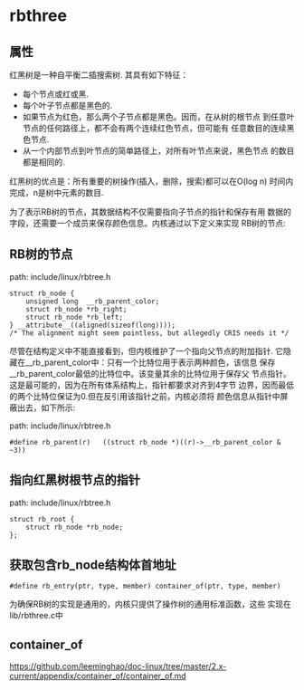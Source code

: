 rbthree
========================================

属性
----------------------------------------

红黑树是一种自平衡二插搜索树. 其具有如下特征：

* 每个节点或红或黑.
* 每个叶子节点都是黑色的.
* 如果节点为红色，那么两个子节点都是黑色。因而，在从树的根节点
  到任意叶节点的任何路径上，都不会有两个连续红色节点，但可能有
  任意数目的连续黑色节点.
* 从一个内部节点到叶节点的简单路径上，对所有叶节点来说，黑色节点
  的数目都是相同的.

红黑树的优点是：所有重要的树操作(插入，删除，搜索)都可以在O(log n)
时间内完成，n是树中元素的数目.

为了表示RB树的节点，其数据结构不仅需要指向子节点的指针和保存有用
数据的字段，还需要一个成员来保存颜色信息。内核通过以下定义来实现
RB树的节点:

RB树的节点
----------------------------------------

path: include/linux/rbtree.h
```
struct rb_node {
    unsigned long  __rb_parent_color;
    struct rb_node *rb_right;
    struct rb_node *rb_left;
} __attribute__((aligned(sizeof(long))));
/* The alignment might seem pointless, but allegedly CRIS needs it */
```

尽管在结构定义中不能直接看到，但内核维护了一个指向父节点的附加指针.
它隐藏在__rb_parent_color中：只有一个比特位用于表示两种颜色，该信息
保存__rb_parent_color最低的比特位中。该变量其余的比特位用于保存父
节点指针。这是最可能的，因为在所有体系结构上，指针都要求对齐到4字节
边界，因而最低的两个比特位保证为0.但在反引用该指针之前，内核必须将
颜色信息从指针中屏蔽出去，如下所示:

path: include/linux/rbtree.h
```
#define rb_parent(r)   ((struct rb_node *)((r)->__rb_parent_color & ~3))
```

指向红黑树根节点的指针
----------------------------------------

path: include/linux/rbtree.h
```
struct rb_root {
    struct rb_node *rb_node;
};
```

获取包含rb_node结构体首地址
----------------------------------------

```
#define rb_entry(ptr, type, member) container_of(ptr, type, member)
```

为确保RB树的实现是通用的，内核只提供了操作树的通用标准函数，这些
实现在lib/rbthree.c中

container_of
----------------------------------------

https://github.com/leeminghao/doc-linux/tree/master/2.x-current/appendix/container_of/container_of.md
